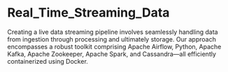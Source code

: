 # Real_Time_Streaming_Data
Creating a live data streaming pipeline involves seamlessly handling data from ingestion through processing and ultimately storage. Our approach encompasses a robust toolkit comprising Apache Airflow, Python, Apache Kafka, Apache Zookeeper, Apache Spark, and Cassandra—all efficiently containerized using Docker.
